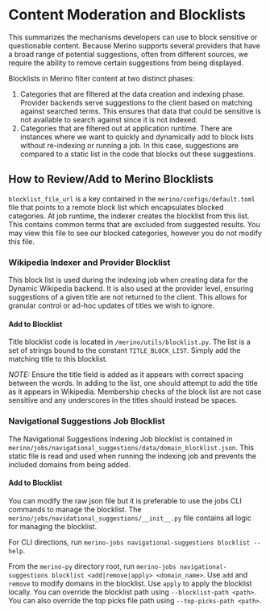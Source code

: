 # Content Moderation and Blocklists
This summarizes the mechanisms developers can use to block sensitive or questionable content.
Because Merino supports several providers that have a broad range of potential suggestions, often from different sources, we require the ability to remove certain suggestions from being displayed.

Blocklists in Merino filter content at two distinct phases:
1. Categories that are filtered at the data creation and indexing phase.
   Provider backends serve suggestions to the client based on matching against searched terms.
   This ensures that data that could be sensitive is not available to search against since it is not indexed.
2. Categories that are filtered out at application runtime.
   There are instances where we want to quickly and dynamically add to block lists without re-indexing or running a job.
   In this case, suggestions are compared to a static list in the code that blocks out these suggestions.

## How to Review/Add to Merino Blocklists
`blocklist_file_url` is a key contained in the `merino/configs/default.toml` file that points to a remote block list which encapsulates blocked categories. At job runtime, the indexer creates the blocklist from this list.
This contains common terms that are excluded from suggested results.
You may view this file to see our blocked categories, however you do not modify this file.

### Wikipedia Indexer and Provider Blocklist
This block list is used during the indexing job when creating data for the Dynamic Wikipedia backend.
It is also used at the provider level, ensuring suggestions of a given title are not returned to the client.
This allows for granular control or ad-hoc updates of titles we wish to ignore.

#### Add to Blocklist
Title blocklist code is located in `/merino/utils/blocklist.py`.
The list is a set of strings bound to the constant `TITLE_BLOCK_LIST`.
Simply add the matching title to this blocklist.

*NOTE:* Ensure the title field is added as it appears with correct spacing between the words.
In adding to the list, one should attempt to add the title as it appears in Wikipedia.
Membership checks of the block list are not case sensitive and any underscores in the titles should instead be spaces.

### Navigational Suggestions Job Blocklist
The Navigational Suggestions Indexing Job blocklist is contained in `merino/jobs/navigational_suggestions/data/domain_blocklist.json`.
This static file is read and used when running the indexing job and prevents the included domains from being added.

#### Add to Blocklist
You can modify the raw json file but it is preferable to use the jobs CLI commands to manage the blocklist.
The `merino/jobs/navidational_suggestions/__init__.py` file contains all logic for managing the blocklist.

For CLI directions, run `merino-jobs navigational-suggestions blocklist --help`.

From the `merino-py` directory root, run `merino-jobs navigational-suggestions blocklist <add|remove|apply> <domain_name>`.
Use `add` and `remove` to modify domains in the blocklist.
Use `apply` to apply the blocklist locally.
You can override the blocklist path using `--blocklist-path <path>`.
You can also override the top picks file path using `--top-picks-path <path>`.